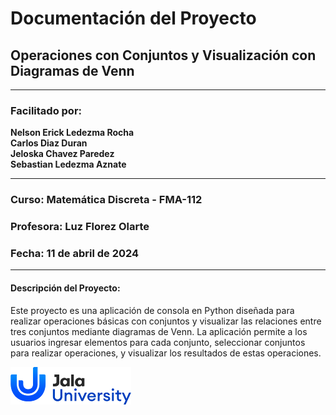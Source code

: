# Documentación del Proyecto

## Operaciones con Conjuntos y Visualización con Diagramas de Venn

---

### Facilitado por:

**Nelson Erick Ledezma Rocha**  
**Carlos Diaz Duran**  
**Jeloska Chavez Paredez**  
**Sebastian Ledezma Aznate**  

---

### Curso:  Matemática Discreta - FMA-112
### Profesora: Luz Florez Olarte

### Fecha: 11 de abril de 2024

---

#### Descripción del Proyecto:

Este proyecto es una aplicación de consola en Python diseñada para realizar operaciones básicas con conjuntos y visualizar las relaciones entre tres conjuntos mediante diagramas de Venn. La aplicación permite a los usuarios ingresar elementos para cada conjunto, seleccionar conjuntos para realizar operaciones, y visualizar los resultados de estas operaciones.


![alt text](image-32.png)


